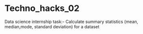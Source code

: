 # Techno_hacks_02
Data science internship task:- Calculate summary statistics (mean, median,mode, standard deviation) for a dataset
